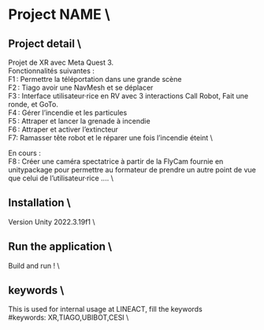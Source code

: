 # Project NAME \

## Project detail \
Projet de XR avec Meta Quest 3. \
Fonctionnalités suivantes :  \
F1 : Permettre la téléportation dans une grande scène  \
F2 : Tiago avoir une NavMesh et se déplacer \
F3 : Interface utilisateur·rice en RV avec 3 interactions Call Robot, Fait une ronde, et GoTo. \
F4 : Gérer l’incendie et les particules \
F5 : Attraper et lancer la grenade à incendie \
F6 : Attraper et activer l’extincteur \
F7: Ramasser tête robot et le réparer une fois l’incendie éteint \

En cours : \
F8 : Créer une caméra spectatrice à partir de la FlyCam fournie en unitypackage pour permettre au formateur de prendre un autre point de vue que celui de l’utilisateur·rice  .... \

## Installation \
Version Unity 2022.3.19f1 \

## Run the application \
Build and run ! \

## keywords \
This is used for internal usage at LINEACT, fill the keywords \
#keywords: XR,TIAGO,UBIBOT,CESI \
